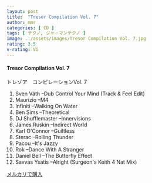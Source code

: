 ```yaml
---
layout: post
title:  "Tresor Compilation Vol. 7"
author: mmr
categories: [ CD ]
tags: [ テクノ, ジャーマンテクノ ]
image: ../assets/images/Tresor Compilation Vol. 7.jpg
rating: 3.5
v-rating: VG
---
```


#### Tresor Compilation Vol. 7

トレゾア　コンピレーションVol. 7

1. Sven Väth –Dub Control Your Mind (Track & Feel Edit)
2. Maurizio –M4
3. Infiniti –Walking On Water
4. Ben Sims –Theoretical
5. DJ Shufflemaster –Innervisions
6. James Ruskin –Indirect World
7. Karl O'Connor –Guiltless
8. Sterac –Rolling Thunder
9. Pacou –It's Jazzy
10. Rok –Dance With A Stranger
11. Daniel Bell –The Butterfly Effect
12. Savvas Ysatis –Alright (Surgeon's Keith 4 Nat Mix)

[メルカリで購入](https://jp.mercari.com/item/m32845023734)

